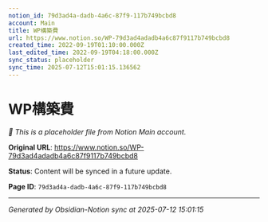 ```yaml
---
notion_id: 79d3ad4a-dadb-4a6c-87f9-117b749bcbd8
account: Main
title: WP構築費
url: https://www.notion.so/WP-79d3ad4adadb4a6c87f9117b749bcbd8
created_time: 2022-09-19T01:10:00.000Z
last_edited_time: 2022-09-19T04:18:00.000Z
sync_status: placeholder
sync_time: 2025-07-12T15:01:15.136562
---
```


# WP構築費

*🔄 This is a placeholder file from Notion Main account.*

**Original URL**: https://www.notion.so/WP-79d3ad4adadb4a6c87f9117b749bcbd8

**Status**: Content will be synced in a future update.

**Page ID**: `79d3ad4a-dadb-4a6c-87f9-117b749bcbd8`

---

*Generated by Obsidian-Notion sync at 2025-07-12 15:01:15*
